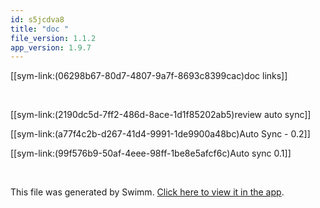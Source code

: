 ```yaml
---
id: s5jcdva8
title: "doc "
file_version: 1.1.2
app_version: 1.9.7
---
```


[[sym-link:(06298b67-80d7-4807-9a7f-8693c8399cac)doc links]]

<br/>

[[sym-link:(2190dc5d-7ff2-486d-8ace-1d1f85202ab5)review auto sync]]

[[sym-link:(a77f4c2b-d267-41d4-9991-1de9900a48bc)Auto Sync - 0.2]]

[[sym-link:(99f576b9-50af-4eee-98ff-1be8e5afcf6c)Auto sync 0.1]]

<br/>

This file was generated by Swimm. [Click here to view it in the app](http://localhost:5000/repos/Z2l0aHViJTNBJTNBTm9hUmVwbyUzQSUzQU5vYW96ZXI=/docs/s5jcdva8).

